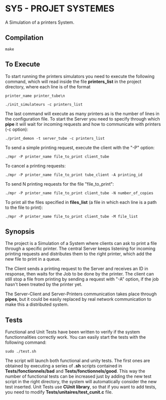 # SY5 - PROJET SYSTEMES

A Simulation of a printers System.

## Compilation

    make

## To Execute

To start running the printers simulators you need to execute the following command, which will read inside the file **printers_list** in the project directory, where each line is of the format

	printer_name printer_tube\n 

	./init_simulateurs -c printers_list

The last command will execute as many printers as is the number of lines in the configuration file.
To start the Server you need to specify through which **pipe** it will wait for incoming requests and how to communicate with printers (-c option):

    ./print_demon -t server_tube -c printers_list

To send a simple printing request, execute the client with the "-P" option:

    ./mpr -P printer_name file_to_print client_tube

To cancel a printing requests:

    ./mpr -P printer_name file_to_print tube_client -A printing_id

To send N printing requests for the file "file_to_print":

    ./mpr -P printer_name file_to_print client_tube -N number_of_copies

To print all the files specified in **files_list** (a file in which each line is a path to the file to print):

    ./mpr -P printer_name file_to_print client_tube -M file_list

## Synopsis 

The project is a Simulation of a System where clients can ask to print a file through a specific printer. The central Server keeps listening for incoming printing requests and distributes them to the right printer, which add the new file to print in a queue.  

The Client sends a printing request to the Server and receives an ID in response, then waits for the Job to be done by the printer.
The client can still stop a file from printing by sending a request with "-A" option, if the job hasn't been treated by the printer yet.

The Server-Client and Server-Printers communication takes place through **pipes**, but it could be easily replaced by real network communication to make this a distributed system.

## Tests 

Functional and Unit Tests have been written to verify if the system functionnalities correctly work. You can easily start the tests with the following command:

	sudo ./test.sh

The script will launch both functional and unity tests. The first ones are obtained by executing a series of **.sh** scripts contained in **Tests/fonctionnels/bad** and **Tests/fonctionnels/good**. This way the number of functional tests can be increased just by adding the new test script in the right directory, the system will automatically consider the new test inserted. Unit Tests use **CUnit library**, so that if you want to add tests, you need to modify **Tests/unitaires/test_cunit.c** file.
